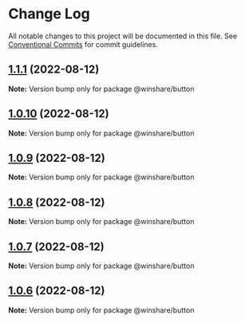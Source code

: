 # Change Log

All notable changes to this project will be documented in this file. See [Conventional Commits](https://conventionalcommits.org) for commit guidelines.

## [1.1.1](https://github.com/harry118/winshare-ui/compare/@winshare/button@1.0.10...@winshare/button@1.1.1) (2022-08-12)

**Note:** Version bump only for package @winshare/button

## [1.0.10](https://github.com/harry118/winshare-ui/compare/@winshare/button@1.0.9...@winshare/button@1.0.10) (2022-08-12)

**Note:** Version bump only for package @winshare/button

## [1.0.9](https://github.com/harry118/winshare-ui/compare/@winshare/button@1.0.8...@winshare/button@1.0.9) (2022-08-12)

**Note:** Version bump only for package @winshare/button

## [1.0.8](https://github.com/harry118/winshare-ui/compare/@winshare/button@1.0.7...@winshare/button@1.0.8) (2022-08-12)

**Note:** Version bump only for package @winshare/button

## [1.0.7](https://github.com/harry118/winshare-ui/compare/@winshare/button@1.0.6...@winshare/button@1.0.7) (2022-08-12)

**Note:** Version bump only for package @winshare/button

## [1.0.6](https://github.com/harry118/winshare-ui/compare/@winshare/button@1.0.3...@winshare/button@1.0.6) (2022-08-12)

**Note:** Version bump only for package @winshare/button

